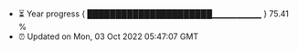 - ⏳ Year progress { ██████████████████████▁▁▁▁▁▁▁▁ } 75.41 %
- ⏰ Updated on Mon, 03 Oct 2022 05:47:07 GMT

